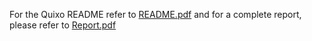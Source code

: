 For the Quixo README refer to [README.pdf](https://github.com/lucabubi/Computational-Intelligence/blob/main/Quixo/README.pdf) and for a complete report, please refer to [Report.pdf](https://github.com/lucabubi/Computational-Intelligence/blob/main/Report.pdf)

